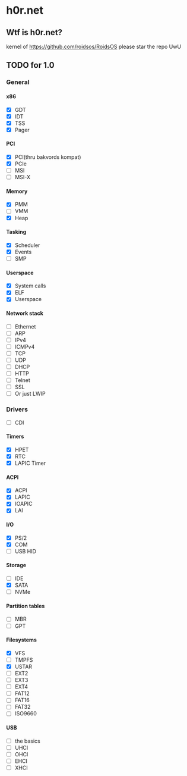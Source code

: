 # h0r.net
## Wtf is h0r.net?
kernel of https://github.com/roidsos/RoidsOS
please star the repo UwU
## TODO for 1.0
### General
#### x86
- [X] GDT
- [X] IDT
- [X] TSS
- [X] Pager
#### PCI
- [X] PCI(thru bakvords kompat)
- [X] PCIe
- [ ] MSI
- [ ] MSI-X
#### Memory
- [X] PMM
- [ ] VMM
- [X] Heap
#### Tasking
- [x] Scheduler
- [x] Events
- [ ] SMP
#### Userspace
- [x] System calls
- [x] ELF
- [x] Userspace
#### Network stack
- [ ] Ethernet
- [ ] ARP
- [ ] IPv4
- [ ] ICMPv4
- [ ] TCP
- [ ] UDP
- [ ] DHCP
- [ ] HTTP
- [ ] Telnet
- [ ] SSL
- [ ] Or just LWIP
### Drivers
- [ ] CDI
#### Timers
- [X] HPET
- [X] RTC
- [X] LAPIC Timer
#### ACPI
- [X] ACPI
- [X] LAPIC
- [X] IOAPIC
- [X] LAI
#### I/O
- [x] PS/2
- [x] COM
- [ ] USB HID
#### Storage
- [ ] IDE
- [x] SATA
- [ ] NVMe
#### Partition tables
- [ ] MBR
- [ ] GPT 
#### Filesystems
- [X] VFS
- [ ] TMPFS
- [X] USTAR
- [ ] EXT2
- [ ] EXT3
- [ ] EXT4
- [ ] FAT12
- [ ] FAT16
- [ ] FAT32
- [ ] ISO9660
#### USB
- [ ] the basics
- [ ] UHCI
- [ ] OHCI
- [ ] EHCI
- [ ] XHCI
